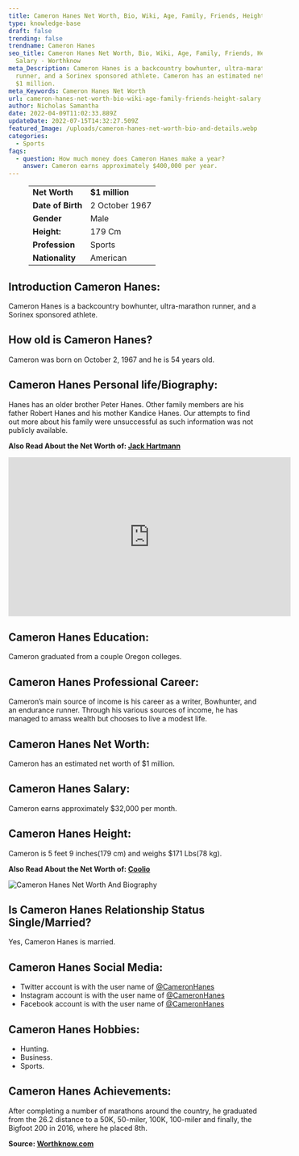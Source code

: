 ```yaml
---
title: Cameron Hanes Net Worth, Bio, Wiki, Age, Family, Friends, Height & Salary
type: knowledge-base
draft: false
trending: false
trendname: Cameron Hanes
seo_title: Cameron Hanes Net Worth, Bio, Wiki, Age, Family, Friends, Height &
  Salary - Worthknow
meta_Description: Cameron Hanes is a backcountry bowhunter, ultra-marathon
  runner, and a Sorinex sponsored athlete. Cameron has an estimated net worth of
  $1 million.
meta_Keywords: Cameron Hanes Net Worth
url: cameron-hanes-net-worth-bio-wiki-age-family-friends-height-salary
author: Nicholas Samantha
date: 2022-04-09T11:02:33.889Z
updateDate: 2022-07-15T14:32:27.509Z
featured_Image: /uploads/cameron-hanes-net-worth-bio-and-details.webp
categories:
  - Sports
faqs:
  - question: How much money does Cameron Hanes make a year?
    answer: Cameron earns approximately $400,000 per year.
---
```

<figure class="wp-block-table is-style-stripes">
  <table>
    <tbody>
      <tr>
        <td>
          <strong>Net Worth</strong>
        </td>
        <td>
          <strong>$1 million</strong>
        </td>
      </tr>
      <tr>
        <td>
          <strong>Date of Birth</strong>
        </td>
        <td>2 October 1967</td>
      </tr>
      <tr>
        <td>
          <strong>Gender</strong>
        </td>
        <td>Male</td>
      </tr>
      <tr>
        <td>
          <strong>Height:</strong>
        </td>
        <td>179 Cm</td>
      </tr>
      <tr>
        <td>
          <strong>Profession</strong>
        </td>
        <td>Sports</td>
      </tr>
      <tr>
        <td>
          <strong>Nationality</strong>
        </td>
        <td>American</td>
      </tr>
    </tbody>
  </table>
</figure>

## **Introduction Cameron Hanes:**

Cameron Hanes is a backcountry bowhunter, ultra-marathon runner, and a Sorinex sponsored athlete.

## **How old is Cameron Hanes?**

Cameron was born on October 2, 1967 and he is 54 years old.

## **Cameron Hanes Personal life/Biography:**

Hanes has an older brother Peter Hanes. Other family members are his father Robert Hanes and his mother Kandice Hanes. Our attempts to find out more about his family were unsuccessful as such information was not publicly available.

**Also Read About the Net Worth of: <a href="https://worthknow.com/jack-hartmann-net-worth-bio-wiki-age-family-friends-height-salary/" target="_blank" rel="noopener">Jack Hartmann</a>**

<iframe width="560" height="315" src="https://www.youtube.com/embed/RAo-Ki2ZsfY" title="YouTube video player" frameborder="0" allow="accelerometer; autoplay; clipboard-write; encrypted-media; gyroscope; picture-in-picture" allowfullscreen></iframe>

## **Cameron Hanes Education:**

Cameron graduated from a couple Oregon colleges.

## **Cameron Hanes Professional Career:**

Cameron’s main source of income is his career as a writer, Bowhunter, and an endurance runner. Through his various sources of income, he has managed to amass wealth but chooses to live a modest life.

## **Cameron Hanes Net Worth:**

Cameron has an estimated net worth of $1 million.

## **Cameron Hanes Salary:**

Cameron earns approximately $32,000 per month.

## **Cameron Hanes Height:**

Cameron is 5 feet 9 inches(179 cm) and weighs $171 Lbs(78 kg).

**Also Read About the Net Worth of: <a href="https://worthknow.com/coolio-net-worth-bio-age-family-friends-height-salary/" target="_blank" rel="noopener">Coolio</a>**

![Cameron Hanes Net Worth And Biography](/uploads/cameron-hanes-net-worth-.webp)

## **Is Cameron Hanes Relationship Status Single/Married?**

Yes, Cameron Hanes is married.

## **Cameron Hanes Social Media:**

* Twitter account is with the user name of <a href="https://twitter.com/cameronhanes" target="_blank" rel="nofollow" rel="noopener">@CameronHanes</a>
* Instagram account is with the user name of <a href="https://www.instagram.com/cameronrhanes/" target="_blank" rel="nofollow" rel="noopener">@CameronHanes</a>
* Facebook account is with the user name of <a href="https://www.facebook.com/camhanes" target="_blank" rel="nofollow" rel="noopener">@CameronHanes</a>

## **Cameron Hanes Hobbies:**

* Hunting.
* Business.
* Sports.

## **Cameron Hanes Achievements:**

After completing a number of marathons around the country, he graduated from the 26.2 distance to a 50K, 50-miler, 100K, 100-miler and finally, the Bigfoot 200 in 2016, where he placed 8th.

**Source: <a href="https://worthknow.com/" target="_blank" rel="noopener">Worthknow.com</a>**